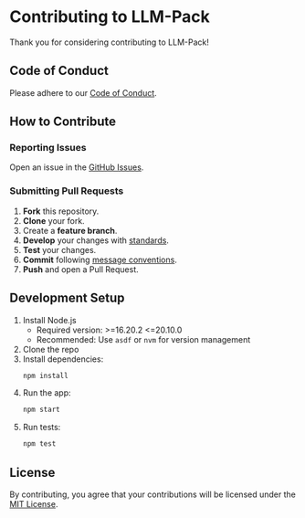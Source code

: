 # Contributing to LLM-Pack

Thank you for considering contributing to LLM-Pack!

## Code of Conduct

Please adhere to our [Code of Conduct](./CODE_OF_CONDUCT.md).

## How to Contribute

### Reporting Issues

Open an issue in the [GitHub Issues](https://github.com/yourusername/llm-pack/issues).

### Submitting Pull Requests

1. **Fork** this repository.
2. **Clone** your fork.
3. Create a **feature branch**.
4. **Develop** your changes with [standards](./docs/code_standards.md).
5. **Test** your changes.
6. **Commit** following [message conventions](./docs/commit_message_conventions.md).
7. **Push** and open a Pull Request.

## Development Setup

1. Install Node.js
   - Required version: >=16.20.2 <=20.10.0
   - Recommended: Use `asdf` or `nvm` for version management
2. Clone the repo
3. Install dependencies:
   ```bash
   npm install
   ```
4. Run the app:
   ```bash
   npm start
   ```
5. Run tests:
   ```bash
   npm test
   ```

## License

By contributing, you agree that your contributions will be licensed under the [MIT License](./LICENSE).
